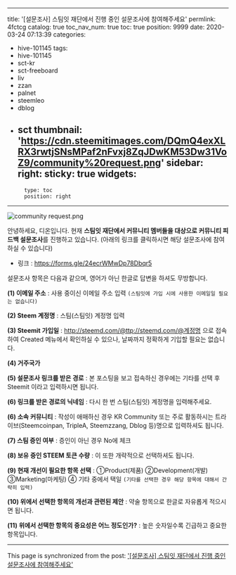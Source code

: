 
---
title: '[설문조사] 스팀잇 재단에서 진행 중인 설문조사에 참여해주세요'
permlink: 4fctcg
catalog: true
toc_nav_num: true
toc: true
position: 9999
date: 2020-03-24 07:13:39
categories:
- hive-101145
tags:
- hive-101145
- sct-kr
- sct-freeboard
- liv
- zzan
- palnet
- steemleo
- dblog
- sct
thumbnail: 'https://cdn.steemitimages.com/DQmQ4exXLRX3rwtjSNsMPaf2nFvxj8ZqJDwKM53Dw31VoZ9/community%20request.png'
sidebar:
    right:
        sticky: true
widgets:
    -
        type: toc
        position: right
---


![community request.png](https://cdn.steemitimages.com/DQmQ4exXLRX3rwtjSNsMPaf2nFvxj8ZqJDwKM53Dw31VoZ9/community%20request.png)


안녕하세요, 디온입니다. 현재 **스팀잇 재단에서 커뮤니티 멤버들을 대상으로 커뮤니티 피드백 설문조사**를 진행하고 있습니다. (아래의 링크를 클릭하시면 해당 설문조사에 참여하실 수 있습니다)


- 링크 : https://forms.gle/24ecrWMwDp78Dbqr5


설문조사 항목은 다음과 같으며, 영어가 아닌 한글로 답변을 하셔도 무방합니다. 

**(1) 이메일 주소** : 사용 중이신 이메일 주소 입력 `(스팀잇에 가입 시에 사용한 이메일일 필요는 없습니다)`

**(2) Steem 계정명** : 스팀(스팀잇) 계정명 입력

**(3) Steemit 가입일** : http://steemd.com/@ttp://steemd.com/@계정명 으로 접속하여 Created 메뉴에서 확인하실 수 있으나, 날짜까지 정확하게 기입할 필요는 없습니다.

**(4) 거주국가**

**(5) 설문조사 링크를 받은 경로** : 본 포스팅을 보고 접속하신 경우에는 기타를 선택 후 Steemit 이라고 입력하시면 됩니다.

**(6) 링크를 받은 경로의 닉네임** : 다시 한 번 스팀(스팀잇) 계정명을 입력해주세요.

**(6) 소속 커뮤니티** : 작성이 애매하신 경우 KR Community 또는 주로 활동하시는 트라이브(Steemcoinpan, TripleA, Steemzzang, Dblog 등)명으로 입력하셔도 됩니다.

**(7) 스팀 증인 여부** : 증인이 아닌 경우 No에 체크

**(8) 보유 중인 STEEM 토큰 수량** : 이 또한 개략적으로 선택하셔도 됩니다.

**(9) 현재 개선이 필요한 항목 선택** : ①Product(제품) ②Development(개발) ③Marketing(마케팅) ④ 기타 중에서 택일 `(기타를 선택한 경우 해당 항목에 대해서 간략히 입력)`

**(10) 위에서 선택한 항목의 개선과 관련된 제안** : 약술 항목으로 한글로 자유롭게 적으시면 됩니다. 

**(11) 위에서 선택한 항목의 중요성은 어느 정도인가?** : 높은 숫자일수록 긴급하고 중요한 항목입니다.

- - -

This page is synchronized from the post: ['[설문조사] 스팀잇 재단에서 진행 중인 설문조사에 참여해주세요'](https://steemit.com/@donekim/4fctcg)
